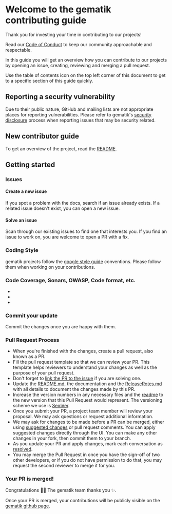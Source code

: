 # Welcome to the gematik contributing guide <!-- omit in toc -->
 
Thank you for investing your time in contributing to our projects!

Read our [Code of Conduct](./CODE_OF_CONDUCT.md) to keep our community approachable and respectable.
 
In this guide you will get an overview how you can contribute to our projects by opening an issue, creating, reviewing and merging a pull request.
 
Use the table of contents icon on the top left corner of this document to get to a specific section of this guide quickly.
 
## Reporting a security vulnerability
 
Due to their public nature, GitHub and mailing lists are not appropriate places for reporting vulnerabilities.
Please refer to gematik's [security disclosure](gematik...) process when reporting issues that may be security related.
 
## New contributor guide
 
To get an overview of the project, read the [README](./README.md).
 
## Getting started
 
### Issues
 
#### Create a new issue
 
If you spot a problem with the docs, search if an issue already exists.
If a related issue doesn't exist, you can open a new issue.
 
#### Solve an issue
 
Scan through our existing issues to find one that interests you. If you find an issue to work on, you are welcome to open a PR with a fix.
 
### Coding Style
 
gematik projects follow the [google style guide](https://github.com/google/styleguide) conventions. Please follow them when working on your contributions.
 
### Code Coverage, Sonars, OWASP, Code format, etc.
 
-
-
-
 
 
### Commit your update
 
Commit the changes once you are happy with them.
 
### Pull Request Process
 
- When you're finished with the changes, create a pull request, also known as a PR.
- Fill the pull request template so that we can review your PR. This template helps reviewers to understand your changes as well as the purpose of your pull request.
- Don't forget to [link the PR to the issue](https://docs.github.com/en/issues/tracking-your-work-with-issues/linking-a-pull-request-to-an-issue) if you are solving one.
- Update the [README.md](./README.md), the documentation and the [ReleaseRotes.md](./ReleaseNotes.md) with all details to document the changes made by this PR.
- Increase the version numbers in any necessary files and the [readme](./README.md) to the new version that this
  Pull Request would represent. The versioning scheme we use is [SemVer](http://semver.org/).
- Once you submit your PR, a project team member will review your proposal. We may ask questions or request additional information.
- We may ask for changes to be made before a PR can be merged, either using [suggested changes](https://docs.github.com/en/github/collaborating-with-issues-and-pull-requests/incorporating-feedback-in-your-pull-request)
  or pull request comments. You can apply suggested changes directly through the UI. You can make any other changes in your fork, then commit them to your branch.
- As you update your PR and apply changes, mark each conversation as [resolved](https://docs.github.com/en/github/collaborating-with-issues-and-pull-requests/commenting-on-a-pull-request#resolving-conversations).
- You may merge the Pull Request in once you have the sign-off of two other developers, or if you
  do not have permission to do that, you may request the second reviewer to merge it for you.
 
### Your PR is merged!
 
Congratulations :tada::tada: The gematik team thanks you :sparkles:.
 
Once your PR is merged, your contributions will be publicly visible on the [gematik github page](https://github.com/gematik/).